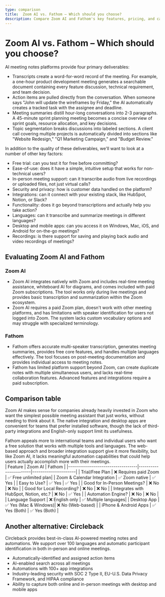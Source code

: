 ```yaml
---
type: comparison
title:  Zoom AI vs. Fathom – Which should you choose?
description: Compare Zoom AI and Fathom's key features, pricing, and capabilities to find the best meeting transcription tool for your needs, plus discover Circleback as an alternative.
---
```


# Zoom AI vs. Fathom – Which should you choose?  
AI meeting notes platforms provide four primary deliverables:  
  
* Transcripts create a word-for-word record of the meeting. For example, a one-hour product development meeting generates a searchable document containing every feature discussion, technical requirement, and team decision.  
* Action items are pulled directly from the conversation. When someone says "John will update the wireframes by Friday," the AI automatically creates a tracked task with the assignee and deadline.  
* Meeting summaries distill hour-long conversations into 2-3 paragraphs. A 45-minute sprint planning meeting becomes a concise overview of sprint goals, resource allocation, and key decisions.  
* Topic segmentation breaks discussions into labeled sections. A client call covering multiple projects is automatically divided into sections like "Website Redesign," "Q1 Marketing Campaign," and "Budget Review."  
  
In addition to the quality of these deliverables, we'll want to look at a number of other key factors:  
  
* Free trial: can you test it for free before committing?  
* Ease-of-use: does it have a simple, intuitive setup that works for non-technical users?  
* In-person meeting support: can it transcribe audio from live recordings or uploaded files, not just virtual calls?  
* Security and privacy: how is customer data handled on the platform?  
* Integrations: can it connect with your existing stack, like HubSpot, Notion, or Slack?  
* Functionality: does it go beyond transcriptions and actually help you take action?  
* Languages: can it transcribe and summarize meetings in different languages?  
* Desktop and mobile apps: can you access it on Windows, Mac, iOS, and Android for on-the-go meetings?  
* Recordings: is there support for saving and playing back audio and video recordings of meetings?    
## Evaluating Zoom AI and Fathom  
### Zoom AI
* Zoom AI integrates natively with Zoom and includes real-time meeting assistance, whiteboard AI for diagrams, and comes included with paid Zoom subscriptions. The tool works only during live meetings and provides basic transcription and summarization within the Zoom ecosystem.
* Zoom AI requires a paid Zoom plan, doesn't work with other meeting platforms, and has limitations with speaker identification for users not logged into Zoom. The system lacks custom vocabulary options and may struggle with specialized terminology.

### Fathom
* Fathom offers accurate multi-speaker transcription, generates meeting summaries, provides free core features, and handles multiple languages effectively. The tool focuses on post-meeting documentation and provides individual access to meeting notes.
* Fathom has limited platform support beyond Zoom, can create duplicate notes with multiple simultaneous users, and lacks real-time collaboration features. Advanced features and integrations require a paid subscription.  
## Comparison table    
Zoom AI makes sense for companies already heavily invested in Zoom who want the simplest possible meeting assistant that just works, without needing to think about it. The native integration and desktop apps are convenient for teams that prefer installed software, though the lack of third-party integrations and English-only support limit its usefulness.

Fathom appeals more to international teams and individual users who want a free solution that works with multiple tools and languages. The web-based approach and broader integration support give it more flexibility, but like Zoom AI, it lacks meaningful automation capabilities that could help users actually accomplish more with their meetings.  
| Feature                           | Zoom AI               | Fathom               |
|-----------------------------------|-----------------------|----------------------|
| Trial/Free Plan                   | ❌ Requires paid Zoom  | ✅ Free unlimited plan|
| Zoom & Calendar Integration       | ✅ Zoom native         | ✅ Yes               |
| Easy to Use?                      | ✅ Yes                | ✅ Yes               |
| Good for In-Person Meetings?      | ❌ No                 | ❌ No                |
| Good for Local Recording?         | ❌ No                 | ❌ No                |
| Integrates with HubSpot, Notion, etc.? | ❌ No            | ✅ Yes               |
| Automation Engine?                | ❌ No                 | ❌ No                |
| Language Support                  | ❌ English only       | ✅ Multiple languages|
| Desktop App                       | ✅ Yes (Mac & Windows)| ❌ No (Web-based)    |
| iPhone & Android Apps             | ✅ Yes (Both)         | ✅ Yes (Both)        |  
## Another alternative: Circleback  
Circleback provides best-in-class AI-powered meeting notes and automations. We support over 100 languages and automatic participant identification in both in-person and online meetings.  
  
* Automatically-identified and assigned action items  
* AI-enabled search across all meetings  
* Automations with 100+ app integrations  
* Industry-leading security with SOC 2 Type II, EU-U.S. Data Privacy Framework, and HIPAA compliance  
* Ability to capture both online and in-person meetings with desktop and mobile apps  